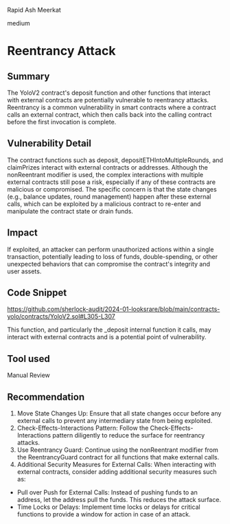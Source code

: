Rapid Ash Meerkat

medium

# Reentrancy Attack

## Summary
The YoloV2 contract's deposit function and other functions that interact with external contracts are potentially vulnerable to reentrancy attacks. Reentrancy is a common vulnerability in smart contracts where a contract calls an external contract, which then calls back into the calling contract before the first invocation is complete.

## Vulnerability Detail
The contract functions such as deposit, depositETHIntoMultipleRounds, and claimPrizes interact with external contracts or addresses. Although the nonReentrant modifier is used, the complex interactions with multiple external contracts still pose a risk, especially if any of these contracts are malicious or compromised. The specific concern is that the state changes (e.g., balance updates, round management) happen after these external calls, which can be exploited by a malicious contract to re-enter and manipulate the contract state or drain funds.

## Impact
If exploited, an attacker can perform unauthorized actions within a single transaction, potentially leading to loss of funds, double-spending, or other unexpected behaviors that can compromise the contract's integrity and user assets.

## Code Snippet
https://github.com/sherlock-audit/2024-01-looksrare/blob/main/contracts-yolo/contracts/YoloV2.sol#L305-L307

This function, and particularly the _deposit internal function it calls, may interact with external contracts and is a potential point of vulnerability.

## Tool used

Manual Review

## Recommendation

1. Move State Changes Up: Ensure that all state changes occur before any external calls to prevent any intermediary state from being exploited.
2. Check-Effects-Interactions Pattern: Follow the Check-Effects-Interactions pattern diligently to reduce the surface for reentrancy attacks.
3. Use Reentrancy Guard: Continue using the nonReentrant modifier from the ReentrancyGuard contract for all functions that make external calls.
4. Additional Security Measures for External Calls: When interacting with external contracts, consider adding additional security measures such as:

- Pull over Push for External Calls: Instead of pushing funds to an address, let the address pull the funds. This reduces the attack surface.
- Time Locks or Delays: Implement time locks or delays for critical functions to provide a window for action in case of an attack.